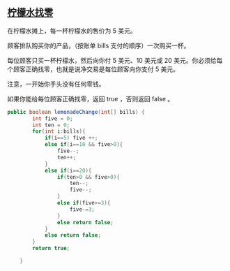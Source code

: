 ## [柠檬水找零](https://leetcode-cn.com/problems/lemonade-change/)

在柠檬水摊上，每一杯柠檬水的售价为 5 美元。

顾客排队购买你的产品，（按账单 bills 支付的顺序）一次购买一杯。

每位顾客只买一杯柠檬水，然后向你付 5 美元、10 美元或 20 美元。你必须给每个顾客正确找零，也就是说净交易是每位顾客向你支付 5 美元。

注意，一开始你手头没有任何零钱。

如果你能给每位顾客正确找零，返回 true ，否则返回 false 。



```java
public boolean lemonadeChange(int[] bills) {
        int five = 0;
        int ten = 0;
        for(int i:bills){
            if(i==5) five ++;
            else if(i==10 && five>0){
                five--;
                ten++;
            }
            else if(i==20){
                if(ten>0 && five>0){
                    ten--;
                    five--;
                }
                else if(five>=3){
                    five-=3;
                }
                else return false;
            }
            else return false;
        }
        return true;

    }
```

